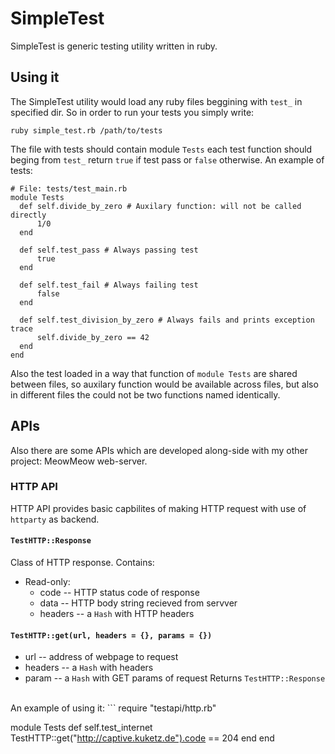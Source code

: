 # SimpleTest
SimpleTest is generic testing utility written in ruby. 

## Using it
The SimpleTest utility would load any ruby files beggining with `test_` in specified dir. So in order to run your tests you simply write:
```
ruby simple_test.rb /path/to/tests
```

The file with tests should contain module `Tests` each test function should beging from `test_` return `true` if test pass or `false` otherwise. An example of tests:
```
# File: tests/test_main.rb
module Tests
  def self.divide_by_zero # Auxilary function: will not be called directly 
      1/0
  end

  def self.test_pass # Always passing test
      true
  end
  
  def self.test_fail # Always failing test
      false
  end
  
  def self.test_division_by_zero # Always fails and prints exception trace
      self.divide_by_zero == 42
  end
end
```

Also the test loaded in a way that function of `module Tests` are shared between files, so auxilary function would be available across files, but also in different files the could not be two functions named identically.

## APIs
Also there are some APIs which are developed along-side with my other project: MeowMeow web-server. 
### HTTP API
HTTP API provides basic capbilites of making HTTP request with use of `httparty` as backend. 
#### `TestHTTP::Response`
Class of HTTP response. Contains:
* Read-only:
	* code -- HTTP status code of response
	* data -- HTTP body string recieved from servver
	* headers -- a `Hash` with HTTP headers
#### `TestHTTP::get(url, headers = {}, params = {})`
* url -- address of webpage to request
* headers -- a `Hash` with headers
* param -- a `Hash` with GET params of request
Returns `TestHTTP::Response`
<br>
An example of using it:
```
require "testapi/http.rb"

module Tests
  def self.test_internet 
      TestHTTP::get("http://captive.kuketz.de").code == 204
  end
end
```
